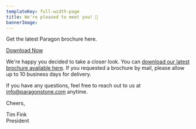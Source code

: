 ```yaml
---
templateKey: full-width-page
title: We're pleased to meet you! 👋
bannerImage:
---
```


<article class="message is-primary">
  <div class="message-body">
    <p>
      Get the latest Paragon brochure here.
    </p>
    <p>
      <a href="/img/Paragon-Stone-Brochure.pdf">Download Now</a>
    </p>
  </div>
</article>

We're happy you decided to take a closer look. You can [download our latest brochure available here](/img/Paragon-Stone-Brochure.pdf). If you requested a brochure by mail, please allow up to 10 business days for delivery.

If you have any questions, feel free to reach out to us at [info@paragonstone.com](mailto:info@paragonstone.com) anytime.

Cheers,

Tim Fink<br/>
President